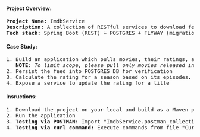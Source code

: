 <h4><b>Project Overview:</b></h4>
<pre>
<b>Project Name:</b> ImdbService
<b>Description:</b> A collection of RESTful services to download feed from IMDB, persist it and re-compute ratings based on case study   
<b>Tech stack:</b> Spring Boot (REST) + POSTGRES + FLYWAY (migration) + Spring JPA (ORM: Hibernate) + Spring HATEOAS
</pre>

<h4><b>Case Study:</b></h4>
<pre>
1. Build an application which pulls movies, their ratings, and cast lists from IMDB.
   <b>NOTE:</b> <i>To limit scope, please pull only movies released in 2017</i> 
2. Persist the feed into POSTGRES DB for verification
3. Calculate the rating for a season based on its episodes. You can implement your own logic
4. Expose a service to update the rating for a title  
</pre>

<h4>Insructions:</h4>
<pre>
1. Download the project on your local and build as a Maven project
2. Run the application
3. <b>Testing via POSTMAN:</b> Import "ImdbService.postman_collection.json" collection into POSTMAN
4. <b>Testing via curl command:</b> Execute commands from file "CurlCommands"
</pre>